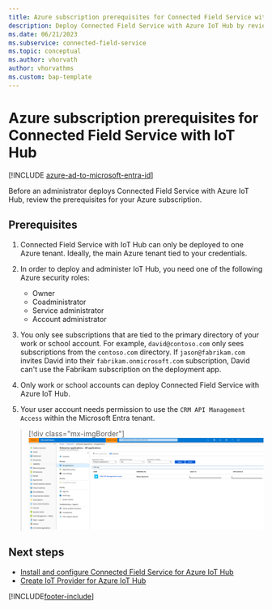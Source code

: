```yaml
---
title: Azure subscription prerequisites for Connected Field Service with IoT Hub
description: Deploy Connected Field Service with Azure IoT Hub by reviewing prerequisites and assigning necessary Azure security roles.
ms.date: 06/21/2023
ms.subservice: connected-field-service
ms.topic: conceptual
ms.author: vhorvath
author: vhorvathms
ms.custom: bap-template
---
```



# Azure subscription prerequisites for Connected Field Service with IoT Hub

[!INCLUDE [azure-ad-to-microsoft-entra-id](../includes/azure-ad-to-microsoft-entra-id.md)]

Before an administrator deploys Connected Field Service with Azure IoT Hub, review the prerequisites for your Azure subscription.

## Prerequisites

1. Connected Field Service with IoT Hub can only be deployed to one Azure tenant. Ideally, the main Azure tenant tied to your credentials.

1. In order to deploy and administer IoT Hub, you need one of the following Azure security roles:

    - Owner
    - Coadministrator
    - Service administrator
    - Account administrator

1. You only see subscriptions that are tied to the primary directory of your work or school account. For example, `david@contoso.com` only sees subscriptions from the `contoso.com` directory. If `jason@fabrikam.com` invites David into their `fabrikam.onmicrosoft.com` subscription, David can't use the Fabrikam subscription on the deployment app.

1. Only work or school accounts can deploy Connected Field Service with Azure IoT Hub.

1. Your user account needs permission to use the `CRM API Management Access` within the Microsoft Entra tenant.

> [!div class="mx-imgBorder"]
> ![Screenshot of CRM API access.](./media/cfs-azure-api-management.png)

## Next steps

- [Install and configure Connected Field Service for Azure IoT Hub](installation-setup-iothub.md)
- [Create IoT Provider for Azure IoT Hub](cfs-provider-iot-hub.md)

[!INCLUDE[footer-include](../includes/footer-banner.md)]
